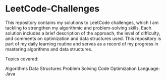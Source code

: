 # LeetCode-Challenges
This repository contains my solutions to LeetCode challenges, which I am tackling to strengthen my algorithmic and problem-solving skills.
Each solution includes a brief description of the approach, the level of difficulty, and comments on optimization and data structures used. This repository is part of my daily learning routine and serves as a record of my progress in mastering algorithms and data structures.

Topics covered:

Algorithms
Data Structures
Problem Solving
Code Optimization
Language: Java
